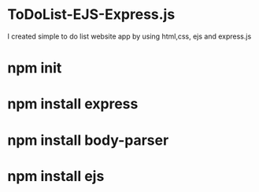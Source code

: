 # ToDoList-EJS-Express.js

I created simple to do list website app by using html,css, ejs and express.js

# npm init
# npm install express
# npm install body-parser
# npm install ejs 
